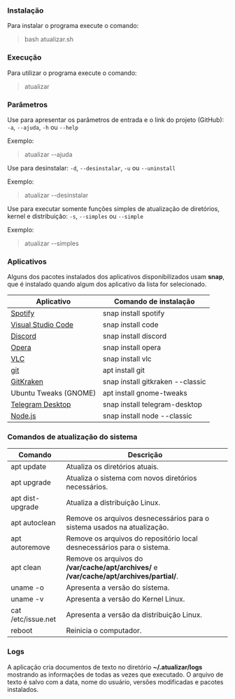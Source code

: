 ### Instalação
 Para instalar o programa execute o comando:
>bash atualizar.sh

### Execução
 Para utilizar o programa execute o comando:
>atualizar

### Parâmetros
 Use para apresentar os parâmetros de entrada e o link do projeto (GitHub):
 `-a`, `--ajuda`, `-h` ou `--help`
 
 Exemplo:
> atualizar --ajuda

 Use para desinstalar:
 `-d`, `--desinstalar`, `-u` ou `--uninstall`

 Exemplo:
> atualizar --desinstalar

 Use para executar somente funções simples de atualização de diretórios, kernel e distribuição:
 `-s`, `--simples` ou `--simple`

 Exemplo:
> atualizar --simples

### Aplicativos
Alguns dos pacotes instalados dos aplicativos disponibilizados usam **snap**, que é instalado quando algum dos aplicativo da lista for selecionado.

Aplicativo  | Comando de instalação
------------- | -------------
[Spotify](https://www.spotify.com/br/) | snap install spotify
[Visual Studio Code](https://code.visualstudio.com/) | snap install code
[Discord](https://discord.com/) | snap install discord
[Opera](https://www.opera.com/pt-br) | snap install opera
[VLC](https://www.videolan.org/vlc/index.pt-BR.html) | snap install vlc
[git](https://git-scm.com/) | apt install git
[GitKraken](https://www.gitkraken.com/) | snap install gitkraken --classic
Ubuntu Tweaks (GNOME) | apt install gnome-tweaks
[Telegram Desktop](https://desktop.telegram.org/) | snap install telegram-desktop
[Node.js](https://nodejs.org/en/) | snap install node --classic

### Comandos de atualização do sistema
Comando  | Descrição
------------- | -------------
apt update | Atualiza os diretórios atuais.
apt upgrade | Atualiza o sistema com novos diretórios necessários.
apt dist-upgrade | Atualiza a distribuição Linux.
apt autoclean | Remove os arquivos desnecessários para o sistema usados na atualização.
apt autoremove | Remove os arquivos do repositório local desnecessários para o sistema.   
apt clean | Remove os arquivos do **/var/cache/apt/archives/** e **/var/cache/apt/archives/partial/**.
uname -o | Apresenta a versão do sistema.
uname -v | Apresenta a versão do Kernel Linux.
cat /etc/issue.net | Apresenta a versão da distribuição Linux.
reboot | Reinicia o computador.

### Logs
A aplicação cria documentos de texto no diretório **~/.atualizar/logs** mostrando as informações de todas as vezes que executado. O arquivo de texto é salvo com a data, nome do usuário, versões modificadas e pacotes instalados.